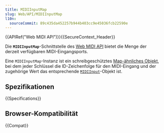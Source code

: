```yaml
---
title: MIDIInputMap
slug: Web/API/MIDIInputMap
l10n:
  sourceCommit: 89c435da452257b944b403cc9e45036fcb22590e
---
```


{{APIRef("Web MIDI API")}}{{SecureContext_Header}}

Die **`MIDIInputMap`**-Schnittstelle des [Web MIDI API](/de/docs/Web/API/Web_MIDI_API) bietet die Menge der derzeit verfügbaren MIDI-Eingangsports.

Eine `MIDIInputMap`-Instanz ist ein schreibgeschütztes [Map-ähnliches Objekt](/de/docs/Web/JavaScript/Reference/Global_Objects/Map#map-like_browser_apis), bei dem jeder Schlüssel die ID-Zeichenfolge für den MIDI-Eingang und der zugehörige Wert das entsprechende [`MIDIInput`](/de/docs/Web/API/MIDIInput)-Objekt ist.

## Spezifikationen

{{Specifications}}

## Browser-Kompatibilität

{{Compat}}

